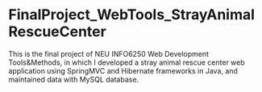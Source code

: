 # FinalProject_WebTools_StrayAnimalRescueCenter
This is the final project of NEU INFO6250 Web Development Tools&amp;Methods, in which I developed a stray animal rescue center web application using SpringMVC and Hibernate frameworks in Java, and maintained data with MySQL database.
